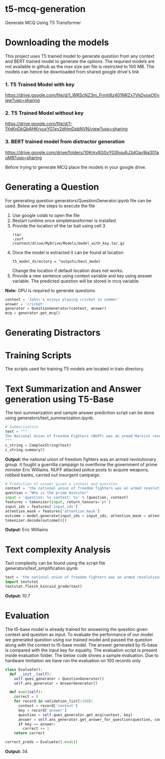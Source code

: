 # t5-mcq-generation
Generate MCQ Using T5 Transformer

# Downloading the models
This project uses T5 trained model to generate question from any context and BERT trained model to generate the options. The requried models are not available in github as the max size per file is restricted to 100 MB. The models can hence be downloaded from shared google drive's link

### 1. T5 Trained Model with key
https://drive.google.com/file/d/1_WRScNZ3m_Frmh8z401NRZx7VkDvosOf/view?usp=sharing

### 2. T5 Trained Model without key
https://drive.google.com/file/d/1-1YqKnDkQbAHKrvuxYG1xy2dHmDxbNVN/view?usp=sharing

### 3. BERT trained model from distractor generation
https://drive.google.com/drive/folders/10Krkv8G0vYGShsu6J3dOav9ja301auM8?usp=sharing

Before trying to generate MCQ place the models in your google drive. 

# Generating a Question
For generating question generators/QuestionGenerator.ipynb file can be used. Below are the steps to execute the file
1. Use google colab to open the file
2. Restart runtime once simpletransformer is installed
3. Provide the location of the tar ball using cell 3 <pre><code>!tar -zxvf /content/drive/MyDrive/Models/model_with_key.tar.gz</code></pre>
4. Once the model is extracted it can be found at location <pre><code>t5_model_directory = "outputs/best_model</pre></code>Change the location if default location does not works.
5. Provide a new sentence using context variable and key using answer variable. The predicted question will be stored in mcq variable.

<b>Note:</b> GPU is required to generate questions

```python
context = 'John\'s enjoys playing cricket in summer'
answer = 'cricket'
generator = QuestionGenerator(context, answer)
mcq = generator.get_mcq()
```

# Generating Distractors

# Training Scripts
The scripts used for training T5 models are located in train directory.

# Text Summarization and Answer generation using T5-Base
The text summarization and sample answer prediction script can be done using generators/text_summarization.ipynb.
```python
# Summarization
text = """
The National Union of Freedom Fighters (NUFF) was an armed Marxist revolutionary group in Trinidad and Tobago. The group fought a guerrilla campaign to overthrow the government of Prime Minister Eric Williams following the failed 1970 Black Power uprising and a mutiny in the Trinidad and Tobago Regiment. NUFF formed from the Western United Liberation Front, a loose grouping of largely unemployed men from the western suburbs of Port of Spain. NUFF drew disaffected members of the National Joint Action Committee, a Black Power organisation, and established a training camp in south Trinidad. In 1972 and 1973 NUFF attacked police posts to acquire weapons, robbed banks, and carried out an insurgent campaign against the government. With improved intelligence capabilities, the government eventually killed or captured most of its leadership. Eighteen NUFF members and three policemen were killed over the course of the insurgency. NUFF was anti-imperialist and anti-capitalist and was notable for the extent to which women played an active role in the organisation, including among its guerrilla fighters.
"""
c_string = ComplexString(text)
c_string.summary()
```

<b>Output: </b> the national union of freedom fighters was an armed revolutionary group. it fought a guerrilla campaign to overthrow the government of prime minister Eric Williams. NUFF attacked police posts to acquire weapons, robbed banks, carried out insurgent campaign.

```python
# Prediction of answer given a context and question
context = 'the national union of freedom fighters was an armed revolutionary group. it fought a guerrilla campaign to overthrow the government of prime minister Eric Williams. NUFF attacked police posts to acquire weapons, robbed banks, carried out insurgent campaign.'
question = "Who is the prime minister"
input = 'question: %s context: %s' % (question, context)
features = tokenizer(input, return_tensors='pt')
input_ids = features['input_ids']
attention_mask = features['attention_mask']
outcome = model.generate(input_ids = input_ids, attention_mask = attention_mask, max_length=255)
tokenizer.decode(outcome[0])
```
<b>Output: </b>Eric Williams

# Text complexity Analysis
Text complexity can be found using the script file generators/text_simplification.ipynb
```python
text = 'the national union of freedom fighters was an armed revolutionary group. it fought a guerrilla campaign to overthrow the government of prime minister Eric Williams. NUFF attacked police posts to acquire weapons, robbed banks, carried out insurgent campaign.'
import textstat
textstat.flesch_kincaid_grade(text)
```
<b>Output: </b> 10.7

# Evaluation
The t5-base model is already trained for answering the question given context and question as input. To evaluate the performance of our model we generated question using our trained model and passed the question along with the context to t5-base model. The answer generated by t5-base is compared with the input key for equality. The evaluation script is present inside evaluation folder. The below code shows a sample evaluation. Due to hardware limitation we have run the evaluation on 100 records only
```python
class Evaluate():
  def __init__(self):
    self.ques_generator = QuestionGenerator()
    self.ans_generator = AnswerGenerator()

  def eval(self):
    correct = 0
    for record in validation_list[:100]:
      context = record['context']
      key = record['answer']
      question = self.ques_generator.get_mcq(context, key)
      answer = self.ans_generator.get_answer_for_question(question, context)
      if key == answer:
        correct += 1
    return correct

correct_preds = Evaluate().eval()
```
<b>Output: </b>34
